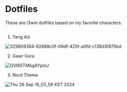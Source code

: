 # Dotfiles
These are i3wm dotfiles based on my favorite characters.

##

1. Yang Azi

![329809384-62888c0f-09df-425f-a0fd-c138d3f875bd](https://github.com/user-attachments/assets/aa3679d7-b50b-4c54-9085-942fb587c1c9)
 
2. Gawr Gura

![GVl6STMbgAYpoIJ](https://github.com/user-attachments/assets/d9627569-791e-4462-bfe7-08a445e282fb)

3. Nord Theme

![Thu 26 Sep 16_03_59 KST 2024](https://github.com/user-attachments/assets/c66287db-7beb-4e4f-a9e6-b4ec581ceb1b)
